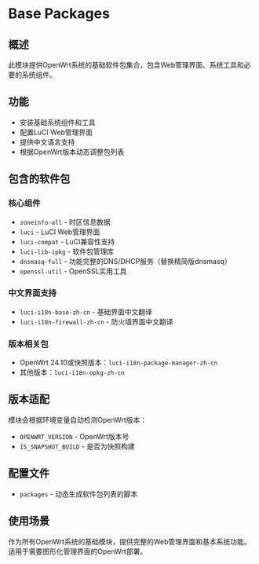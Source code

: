 # Base Packages

## 概述

此模块提供OpenWrt系统的基础软件包集合，包含Web管理界面、系统工具和必要的系统组件。

## 功能

- 安装基础系统组件和工具
- 配置LuCI Web管理界面
- 提供中文语言支持
- 根据OpenWrt版本动态调整包列表

## 包含的软件包

### 核心组件
- `zoneinfo-all` - 时区信息数据
- `luci` - LuCI Web管理界面
- `luci-compat` - LuCI兼容性支持
- `luci-lib-ipkg` - 软件包管理库
- `dnsmasq-full` - 功能完整的DNS/DHCP服务（替换精简版dnsmasq）
- `openssl-util` - OpenSSL实用工具

### 中文界面支持
- `luci-i18n-base-zh-cn` - 基础界面中文翻译
- `luci-i18n-firewall-zh-cn` - 防火墙界面中文翻译

### 版本相关包
- OpenWrt 24.10或快照版本：`luci-i18n-package-manager-zh-cn`
- 其他版本：`luci-i18n-opkg-zh-cn`

## 版本适配

模块会根据环境变量自动检测OpenWrt版本：
- `OPENWRT_VERSION` - OpenWrt版本号
- `IS_SNAPSHOT_BUILD` - 是否为快照构建

## 配置文件

- `packages` - 动态生成软件包列表的脚本

## 使用场景

作为所有OpenWrt系统的基础模块，提供完整的Web管理界面和基本系统功能。适用于需要图形化管理界面的OpenWrt部署。